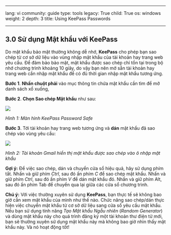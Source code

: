 

---

lang: vi
community: guide
type: tools
legacy: True
child: True
os: windows
weight: 2
depth: 3
title: Using KeePass Passwords 

---

<a name="3.0"></a>
## 3.0 Sử dụng Mật khẩu với KeePass ##

Do mật khẩu bảo mật thường không dễ nhớ, **KeePass** cho phép bạn sao chép từ cơ sở dữ liệu vào vùng nhập mật khẩu của tài khoản hay trang web yêu cầu. Để đảm bảo bảo mật, mật khẩu được sao chép chỉ tồn tại trong bộ nhớ chương trình khoảng 10 giây, do vậy bạn nên mở sẵn tài khoản hay trang web cần nhập mật khẩu để có đủ thời gian nhập mật khẩu tương ứng. 

**Bước 1**. **Nhấn chuột phải** vào mục thông tin chứa mật khẩu cần tìm để mở danh sách xổ xuống, 

**Bước 2**. **Chọn Sao chép Mật khẩu** như sau:

![](/sbox/screen/keepass-vi-1/37.png)

*Hình 1: Màn hình KeePass Password Safe*

**Bước 3**. Tới tài khoản hay trang web tương ứng và **dán** mật khẩu đã sao chép vào vùng yêu cầu:

![](/sbox/screen/keepass-vi-1/38.png)

*Hình 2: Tài khoản Gmail hiển thị mật khẩu được sao chép vào ô nhập mật khẩu*

**Gợi ý:** Để việc sao chép, dán và chuyển cửa sổ hiệu quả, hãy sử dụng phím tắt. Nhấn và giữ phím *Ctrl*, sau đó ấn phím *C* để sao chép mật khẩu. Nhấn và giữ phím *Ctrl*, sau đó ấn phím *V* để dán mật khẩu đó. Nhấn và giữ phím Alt, sau đó ấn phím Tab để chuyển qua lại giữa các cửa sổ chương trình.

**Chú ý:** Với việc thường xuyên sử dụng **KeePass**, bạn thực tế sẽ không bao giờ cần xem mật khẩu của mình như thế nào. Chức năng sao chép/dán thực hiện việc chuyển mật khẩu từ cơ sở dữ liệu sang cửa sổ yêu cầu mật khẩu. Nếu bạn sử dụng tính năng *Tạo Mật khẩu Ngẫu nhiên* (*Random Generator*) và dùng mật khẩu này cho quá trình đăng ký một tài khoản thư điện tử mới, bạn sẽ thường xuyên sử dụng mật khẩu này mà không bao giờ nhìn thấy mật khẩu này. Và nó hoạt động tốt!


